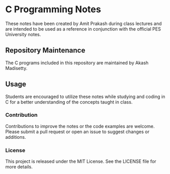 # C Programming Notes

These notes have been created by Amit Prakash during class lectures and are intended to be used as a reference in conjunction with the official PES University notes.

## Repository Maintenance

The C programs included in this repository are maintained by Akash Madisetty.

## Usage

Students are encouraged to utilize these notes while studying and coding in C for a better understanding of the concepts taught in class.

### Contribution

Contributions to improve the notes or the code examples are welcome. Please submit a pull request or open an issue to suggest changes or additions.

### License

This project is released under the MIT License. See the LICENSE file for more details.
